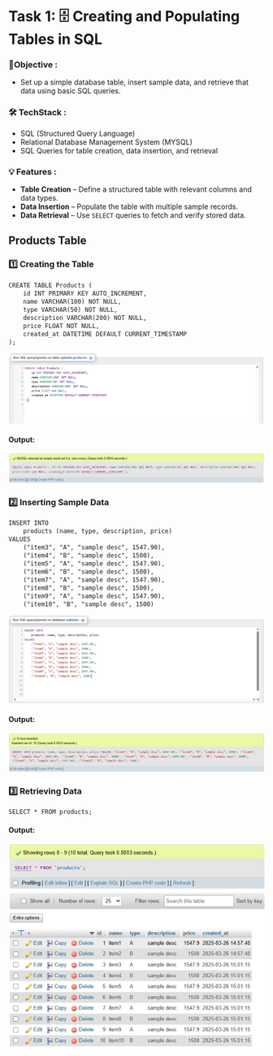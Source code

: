 
# Task 1: 🗄️ Creating and Populating Tables in SQL

### 🎯Objective :

- Set up a simple database table, insert sample data, and retrieve that data using basic SQL queries.


###  🛠️ TechStack :

- SQL (Structured Query Language)
- Relational Database Management System (MYSQL)
- SQL Queries for table creation, data insertion, and retrieval


### 💡 Features :

- **Table Creation** – Define a structured table with relevant columns and data types.   
- **Data Insertion** – Populate the table with multiple sample records.  
- **Data Retrieval** – Use `SELECT` queries to fetch and verify stored data. 

## Products Table 

### 1️⃣ Creating the Table

```
CREATE TABLE Products (
    id INT PRIMARY KEY AUTO_INCREMENT,
    name VARCHAR(100) NOT NULL,
    type VARCHAR(50) NOT NULL,
    description VARCHAR(200) NOT NULL,
    price FLOAT NOT NULL,
    created_at DATETIME DEFAULT CURRENT_TIMESTAMP
);
```

![View 1](./images/image1.png)

#### Output: 

![View 2](./images/image2.png)


### 2️⃣ Inserting Sample Data

```
INSERT INTO
    products (name, type, description, price)
VALUES
    ("item3", "A", "sample desc", 1547.90), 
    ("item4", "B", "sample desc", 1500),
    ("item5", "A", "sample desc", 1547.90),
    ("item6", "B", "sample desc", 1500), 
    ("item7", "A", "sample desc", 1547.90),
    ("item8", "B", "sample desc", 1500), 
    ("item9", "A", "sample desc", 1547.90), 
    ("item10", "B", "sample desc", 1500)
```

![View 3](./images/image3.png)

#### Output: 

![View 4](./images/image4.png)

### 3️⃣ Retrieving Data

```
SELECT * FROM products;
```
#### Output:

![View 5](./images/image5.png)
